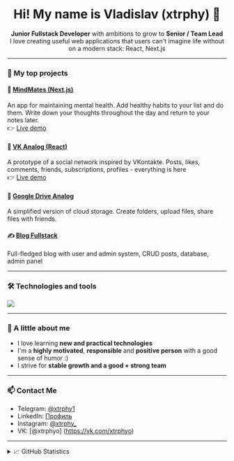 <h1 align="center">Hi! My name is Vladislav (xtrphy) 👋</h1>

<p align="center">
  <strong>Junior Fullstack Developer</strong> with ambitions to grow to <strong>Senior / Team Lead</strong><br />
  I love creating useful web applications that users can't imagine life without on a modern stack: React, Next.js
</p>

---

### 🚀 My top projects

#### 🧠 [MindMates (Next.js)](https://github.com/xtrphy/mind-mates-app)  
An app for maintaining mental health. Add healthy habits to your list and do them. Write down your thoughts throughout the day and return to your notes later.  
👉 [Live demo](https://mind-mates-app.vercel.app/)

#### 👥 [VK Analog (React)](https://github.com/xtrphy/vk-analog)  
A prototype of a social network inspired by VKontakte. Posts, likes, comments, friends, subscriptions, profiles - everything is here  
👉 [Live demo](https://vkonnekte-app.netlify.app/)

#### 📁 [Google Drive Analog](https://github.com/xtrphy/file-uploader)  
A simplified version of cloud storage. Create folders, upload files, share files with friends.

#### ✍️ [Blog Fullstack](https://github.com/xtrphy/blog-fullstack)  
Full-fledged blog with user and admin system, CRUD posts, database, admin panel

---

### 🛠 Technologies and tools
<div align="left">
  <img src="https://skillicons.dev/icons?i=react,nextjs,ts,js,tailwind,prisma,postgres,nodejs,redux,html,css,bootstrap,sqlite,figma,git,jest,postman,ps" />
</div>

---

### 🧠 A little about me

- I love learning **new and practical technologies**
- I'm a **highly motivated**, **responsible** and **positive person** with a good sense of humor :)
- I strive for **stable growth and a good + strong team**

---

### 📫 Contact Me

- Telegram: [@xtrphy1](https://t.me/xtrphy1)  
- LinkedIn: [Профиль](https://www.linkedin.com/in/xtrphy-перепечкин-150434367)  
- Instagram: [@xtrphy_](https://www.instagram.com/xtrphy_/)
- VK: [@xtrphyo] (https://vk.com/xtrphyo)

---

<details>
  <summary>📈 GitHub Statistics</summary>
  <p align="center">
    <img src="https://github-readme-stats.vercel.app/api?username=xtrphy&show_icons=true&theme=tokyonight&hide_border=true" alt="GitHub stats"/>
    <br />
    <img src="https://github-readme-streak-stats.herokuapp.com?user=xtrphy&theme=tokyonight&hide_border=true" alt="Streak stats"/>
  </p>
</details>
